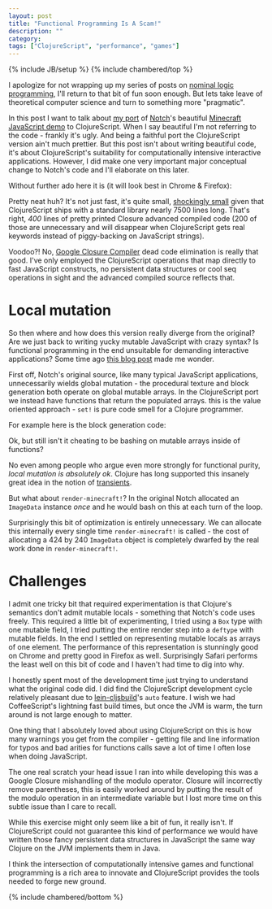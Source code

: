 ```yaml
---
layout: post
title: "Functional Programming Is A Scam!"
description: ""
category: 
tags: ["ClojureScript", "performance", "games"]
---
```

{% include JB/setup %}
{% include chambered/top %}

I apologize for not wrapping up my series of posts on
[nominal logic programming](http://arxiv.org/abs/cs/0609062), I'll
return to that bit of fun soon enough. But lets take leave of
theoretical computer science and turn to something more "pragmatic".

In this post I want to talk about
[my port](http://github.com/swannodette/chambered) of
[Notch](http://twitter.com/notch)'s beautiful
[Minecraft JavaScript demo](http://jsfiddle.net/uzMPU/) to
ClojureScript. When I say beautiful I'm not referring to the code -
frankly it's ugly. And being a faithful port the ClojureScript version
ain't much prettier. But this post isn't about writing beautiful code,
it's about ClojureScript's suitability for computationally intensive
interactive applications. However, I did make one very important major
conceptual change to Notch's code and I'll elaborate on this later.

Without further ado here it is (it will look best in Chrome & Firefox):

<div style="text-align: center">
    <canvas id="game" width="424" height="240"></canvas>
</div>

Pretty neat huh? It's not just fast, it's quite small,
[shockingly small](/assets/js/chambered.js) given that ClojureScript
ships with a standard library nearly 7500 lines long. That's right,
*400* lines of pretty printed Closure advanced compiled code (200 of
those are unnecessary and will disappear when ClojureScript gets real
keywords instead of piggy-backing on JavaScript strings).

Voodoo?! No,
[Google Closure Compiler](https://developers.google.com/closure/compiler/)
dead code elimination is really that good. I've only employed the
ClojureScript operations that map directly to fast JavaScript
constructs, no persistent data structures or cool seq operations in
sight and the advanced compiled source reflects that.

# Local mutation

So then where and how does this version really diverge from the original?
Are we just back to writing yucky mutable JavaScript with crazy
syntax? Is functional programming in the end unsuitable for demanding
interactive applications?
Some time ago [this blog post](http://prog21.dadgum.com/37.html) made me wonder.

First off, Notch's original source, like many typical JavaScript
applications, unnecessarily wields global mutation - the procedural
texture and block generation both operate on global mutable arrays. In
the ClojureScript port we instead have functions that return the
populated arrays. this is the value oriented approach -
`set!` is pure code smell for a Clojure programmer.

For example here is the block generation code:

<script src="https://gist.github.com/swannodette/5756831.js"> </script>

Ok, but still isn't it cheating to be bashing on mutable arrays inside of
functions?

No even among people who argue even more strongly for functional purity,
*local mutation is absolutely ok*. Clojure has long supported this
insanely great idea in the notion of
[transients](http://clojure.org/transients).

But what about `render-minecraft!`? In the original Notch allocated
an `ImageData` instance *once* and he would bash on this at each turn
of the loop.

Surprisingly this bit of optimization is entirely unnecessary. We can
allocate this internally every single time `render-minecraft!` is
called - the cost of allocating a 424 by 240 `ImageData` object is
completely dwarfed by the real work done in `render-minecraft!`.

# Challenges

I admit one tricky bit that required experimentation is that Clojure's
semantics don't admit mutable locals - something that Notch's code
uses freely. This required a little bit of experimenting, I tried
using a `Box` type with one mutable field, I tried putting the entire
render step into a `deftype` with mutable fields. In the end I settled
on representing mutable locals as arrays of one element. The
performance of this representation is stunningly good on Chrome and
pretty good in Firefox as well. Surprisingly Safari performs the least
well on this bit of code and I haven't had time to dig into why.

I honestly spent most of the development
time just trying to understand what the original code did. I did find
the ClojureScript development cycle relatively pleasant due to
[lein-cljsbuild](http://github.com/emezeske/lein-cljsbuild)'s `auto` feature. I wish we had CoffeeScript's
lightning fast build times, but once the JVM is warm, the turn around
is not large enough to matter.

One thing that I absolutely loved about using ClojureScript on this is
how many warnings you get from the compiler - getting file and line
information for typos and bad arities for functions calls save a lot
of time I often lose when doing JavaScript.

The one real scratch your head issue I ran into while developing this
was a Google Closure mishandling of the modulo operator. Closure will
incorrectly remove parentheses, this is easily worked around by putting
the result of the modulo operation in an intermediate variable but I
lost more time on this subtle issue than I care to recall.

While this exercise might only seem like a bit of fun, it really
isn't. If ClojureScript could not guarantee this kind of performance
we would have written those fancy persistent data structures in
JavaScript the same way Clojure on the JVM implements them in Java.

I think the intersection of computationally intensive games and
functional programming is a rich area to innovate and ClojureScript
provides the tools needed to forge new ground.

{% include chambered/bottom %}

